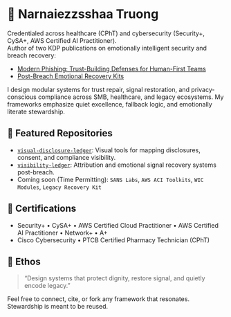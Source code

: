 # 🌱 Narnaiezzsshaa Truong

Credentialed across healthcare (CPhT) and cybersecurity (Security+, CySA+, AWS Certified AI Practitioner).  
Author of two KDP publications on emotionally intelligent security and breach recovery:  
- [Modern Phishing: Trust-Building Defenses for Human-First Teams](https://www.amazon.com/dp/B0FH7H2589)  
- [Post-Breach Emotional Recovery Kits](https://www.amazon.com/dp/B0FHNCNT4T)

I design modular systems for trust repair, signal restoration, and privacy-conscious compliance across SMB, healthcare, and legacy ecosystems. My frameworks emphasize quiet excellence, fallback logic, and emotionally literate stewardship.

## 🔧 Featured Repositories
- [`visual-disclosure-ledger`](https://github.com/narnaiezzsshaa/visual-disclosure-ledger): Visual tools for mapping disclosures, consent, and compliance visibility.
- [`visibility-ledger`](https://github.com/narnaiezzsshaa/visibility-ledger): Attribution and emotional signal recovery systems post-breach.
- Coming soon (Time Permitting): `SANS Labs`, `AWS ACI Toolkits`, `WIC Modules`, `Legacy Recovery Kit`

## 🧠 Certifications
- Security+ • CySA+ • AWS Certified Cloud Practitioner • AWS Certified AI Practitioner • Network+ • A+  
- Cisco Cybersecurity • PTCB Certified Pharmacy Technician (CPhT)

## 🎯 Ethos
> “Design systems that protect dignity, restore signal, and quietly encode legacy.”

Feel free to connect, cite, or fork any framework that resonates. Stewardship is meant to be reused.
